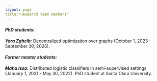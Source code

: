 ```yaml
---
layout: page
title:"Research team members"
---
```


  
#### *PhD students:*


__*Yara Zgheib:*__ Decentralized optimization over graphs (October 1, 2023 - September 30, 2026).

#### *Former master students:*

__*Maha Issa:*__ Distributed logistic classifiers in semi-supervised settings (January 1, 2021 - May 30, 2022). PhD student at Santa Clara University.


